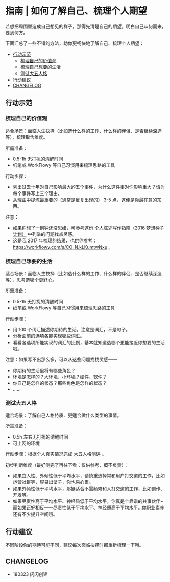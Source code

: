 # 指南 | 如何了解自己、梳理个人期望


若想把周围塑造成自己想见的样子，那得先清楚自己的期望，明白自己从何而来，要到何方。

下面汇总了一些不错的方法，助你更畅快地了解自己、梳理个人期望：

<!-- START doctoc generated TOC please keep comment here to allow auto update -->
<!-- DON'T EDIT THIS SECTION, INSTEAD RE-RUN doctoc TO UPDATE -->

  - [行动示范](#%E8%A1%8C%E5%8A%A8%E7%A4%BA%E8%8C%83)
    - [梳理自己的价值观](#%E6%A2%B3%E7%90%86%E8%87%AA%E5%B7%B1%E7%9A%84%E4%BB%B7%E5%80%BC%E8%A7%82)
    - [梳理自己想要的生活](#%E6%A2%B3%E7%90%86%E8%87%AA%E5%B7%B1%E6%83%B3%E8%A6%81%E7%9A%84%E7%94%9F%E6%B4%BB)
    - [测试大五人格](#%E6%B5%8B%E8%AF%95%E5%A4%A7%E4%BA%94%E4%BA%BA%E6%A0%BC)
  - [行动建议](#%E8%A1%8C%E5%8A%A8%E5%BB%BA%E8%AE%AE)
  - [CHANGELOG](#changelog)

<!-- END doctoc generated TOC please keep comment here to allow auto update -->




## 行动示范


### 梳理自己的价值观

适合场景：面临人生抉择（比如选什么样的工作、什么样的伴侣、是否继续深造等），梳理取舍维度。

所需准备：

- 0.5-1h 无打扰的清醒时间
- 纸笔或 WorkFlowy 等自己习惯用来梳理思路的工具

行动步骤：

  - 列出过去十年对自己影响最大的五个事件，为什么这件事对你影响重大？请为每个事件写上三个理由。
  - 从理由中提炼最重要的（通常是反复出现的） 3-5 点，这便是你最在意的东西。

  
注意：

- 如果你想了一刻钟还没思绪，可参考这份 [个人陈述写作指南（2016 梦想种子计划）](https://github.com/ishanshan/CollaborationGuide4Shaper/tree/master/CONTENT/HbPersonalStatement_SEED.md) 中列举的问题找点灵感。
- 这是我 2017 年梳理的结果，也供你参考：https://workflowy.com/s/CO_N.kLKumtwNxu 。



### 梳理自己想要的生活

适合场景：面临人生抉择（比如选什么样的工作、什么样的伴侣、是否继续深造等），思考选哪个更舒心。

所需准备：

- 0.5-1h 无打扰的清醒时间
- 纸笔或 WorkFlowy 等自己习惯用来梳理思路的工具

行动步骤：


- 用 100 个词汇描述你期待的生活。注意是词汇，不是句子。
- 分析面前的选项各能实现哪些词汇。
- 看看各选项所能实现的词汇的比例，基本就知道选哪个更能接近你想要的生活啦。

注意：如果写不出那么多，可以从这些问题找找灵感——

- 你期待的生活里将有哪些角色？
- 环境是怎样的？大环境、小环境？硬件、软件？
- 你自己是怎样的状态？那些角色是怎样的状态？
- ……

### 测试大五人格

适合场景：了解自己人格特质、更适合做什么类型的事情。

所需准备：

- 0.5h 左右无打扰的清醒时间
- 可上网的环境

行动步骤：根据个人真实情况完成 [大五人格测评](http://ccpl.psych.ac.cn/PsyMap/quiz/fill/BFI48) 。

初步判断维度（最好测完了再往下看；仅供参考，概不负责）：

- 如果宜人性、外倾性低于平均水平，请慎重选择常和用户打交道的工作，比如运营社群等，容易出岔子，你也易心累。
- 如果外倾性低于平均水平，那挺适合不需频繁和人打交道的工作，比如创作、开发等。
- 如果尽责性高于平均水平、神经质低于平均水平，你真是个靠谱的共事伙伴~ 而如果正好相反——尽责性低于平均水平、神经质高于平均水平…你职业素养还有不少提升空间哦。




## 行动建议

不同阶段你的期待可能不同，建议每次面临抉择时都重新梳理一下哦。


## CHANGELOG 

- 180323 闪闪创建

